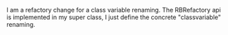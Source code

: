 I am a refactory change for a class variable renaming. The RBRefactory api is implemented in my super class, I just definethe concrete "classvariable" renaming.